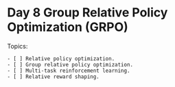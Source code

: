 # Day 8 Group Relative Policy Optimization (GRPO)

Topics:

    - [ ] Relative policy optimization.
    - [ ] Group relative policy optimization.
    - [ ] Multi-task reinforcement learning.
    - [ ] Relative reward shaping.

